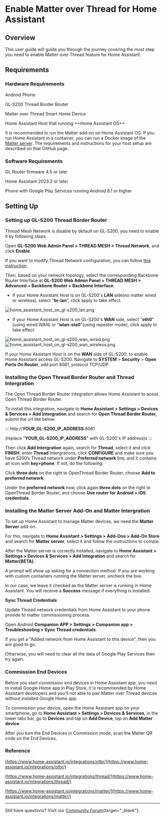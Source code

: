 # Enable Matter over Thread for Home Assistant

## Overview

This user guide will guide you through the journey covering the most step you need to enable Matter over Thread feature for Home Assistant.

## Requirements

### Hardware Requirements

Android Phone

GL-S200 Thread Border Router

Matter over Thread Smart Home Device

Home Assistant Host that running ++Home Assistant OS++

It is recommended to run the Matter add-on on Home Assistant OS. If you run Home Assistant in a container, you can run a Docker image of the [Matter server](https://github.com/home-assistant-libs/python-matter-server). The requirements and instructions for your host setup are described on that GitHub page.

### Software Requirements  

GL Router firmware 4.5 or later

Home Assistant 2023.2 or later

Phone with Google Play Services running Android 8.1 or higher

## Setting Up

### Setting up GL-S200 Thread Border Router

Thread Mesh Network is disable by default on GL-S200, you need to enable it by following steps.

Open **GL-S200 Web Admin Panel > THREAD MESH > Thread Network**, and click **Enable**.

If you want to modify Thread Network configuration, you can follow [this instruction](https://docs.gl-inet.com/iot/en/thread_board_router/gl-s20/user_manual/#manual-setup).

Then, based on your network topology, select the corresponding Backbone Router Interface at **GL-S200 Web Admin Panel > THREAD MESH > Advanced > Backbone Router > Backbone Interface**.

*   If your Home Assistant Host is on GL-S200's **LAN** side(no matter wired or wireless), select "**br-lan**", click apply to take effect.
    

![home_assistant_host_on_gl-s200_lan.png](https://static.gl-inet.com/docs/iot/en/thread_board_router/gl-s200/enable_matter_over_thread_for_home_assistant/home_assistant_host_on_gl-s200_lan.png)

*   If your Home Assistant Host is on GL-S200's **WAN** side, select "**eth0**"(using wired WAN) or "**wlan-sta0**"(using repeater mode), click apply to take effect.
    

![home_assistant_host_on_gl-s200_wan_wired.png](https://static.gl-inet.com/docs/iot/en/thread_board_router/gl-s200/enable_matter_over_thread_for_home_assistant/home_assistant_host_on_gl-s200_wan_wired.png)![home_assistant_host_on_gl-s200_wan_wireless.png](https://static.gl-inet.com/docs/iot/en/thread_board_router/gl-s200/enable_matter_over_thread_for_home_assistant/home_assistant_host_on_gl-s200_wan_wireless.png)

If your Home Assistant Host is on the **WAN** side of GL-S200,  to enable Home Assistant access GL-S200. Navigate to **SYSTEM** > **Security** > **Open Ports On Router**, add port 8081, protocol TCP/UDP.

### Installing the Open Thread Border Router and Thread Intergration

The Open Thread Border Router integration allows Home Assistant to acess Open Thread Border Router.

To install this integration, navigate to **Home Assistant > Settings > Devices & Services > Add Intergration** and search for **Open Thread Border Router**, submit the url like below.

:::
http://**YOUR\_GL-S200\_IP\_ADDRESS**:8081

(replace "**YOUR\_GL-S200\_IP\_ADDRESS**" with GL-S200's IP address)s
:::

Then click **Add Intergration** again, search for **Thread**, select it and click **FINISH**, enter **Thread** Intergrations, click **CONFIGURE** and make sure you have S200‘s Thread network under **Preferred network** line, and it contains an icon with **key+phone**. If not, do the following:

Click **three dots** on the right to OpenThread Border Router, choose **Add to preferred network**.

Under the **preferred network** now, click again **three dots** on the right to OpenThread Border Router, and choose **Use router for Android + iOS credentials**.

### Installing the Matter Server Add-On and Matter Intergration

To set up Home Assistant to manage Matter devices, we need the **Matter Server** add-on.

For this, navigate to **Home Assistant > Settings > Add-Ons > Add-On Store** and search for **Matter server**, select it and follow the instructions to comple.

After the Matter server is correctly installed, navigate to **Home Assistant >** **Settings > Devices & Services > Add Integration** and search for **Matter(BETA)**.

A prompt will show up asking for a connection method. If you are working with custom containers running the Matter server, uncheck the box.

In our case, we leave it checked as the Matter server is running in Home Assistant. You will receive a **Success** message if everything is installed.

**Sync Thread Credentials**

Update Thread network credentials from Home Assistant to your phone provide to matter commissioning process.

Open Android **Companion APP > Settings > Companion app > Troubleshooting > Sync Thread credentials**.

If you get a "Added network from Home Assistant to this device", then you are good to go.

Otherwise, you will need to clear all the data of Google Play Services then try again.

### Commission End Devices

Before you start commission end devices in Home Assistant app, you need to install Google Home app in Play Store, it is recommended by Home Assistant developers and you'll not able to pair Matter over Thread devices without installed Google Home app.

To commission your device, open the Home Assistant app on your smartphone, go to **Home Assistant > Settings > Devices & Services**, in the lower tabs bar, go to **Devices** and tap on **Add Device**, tap on **Add Matter device**.

After you turn the End Devices in Commission mode, scan the Matter QR code on the End Devices. 

### Reference

[https://www.home-assistant.io/integrations/otbr/](https://www.home-assistant.io/integrations/otbr/)

[https://www.home-assistant.io/integrations/thread/](https://www.home-assistant.io/integrations/thread/)

[https://www.home-assistant.io/integrations/matter/](https://www.home-assistant.io/integrations/matter/)

---

Still have questions? Visit our [Community Forum](https://forum.gl-inet.com){target="_blank"}.